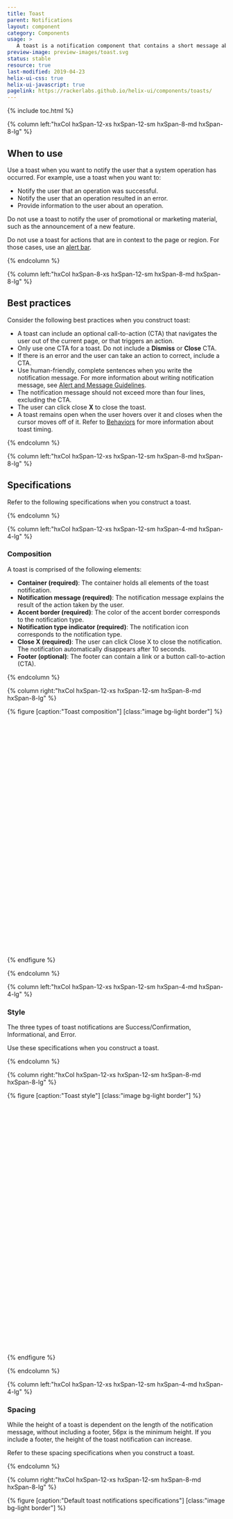 ```yaml
---
title: Toast
parent: Notifications
layout: component
category: Components
usage: >
   A toast is a notification component that contains a short message about the status of a user action. A toast appears on the screen for 10 seconds and then disappears.
preview-image: preview-images/toast.svg
status: stable
resource: true
last-modified: 2019-04-23
helix-ui-css: true
helix-ui-javascript: true
pagelink: https://rackerlabs.github.io/helix-ui/components/toasts/
---
```


{% include toc.html %}

<section class="static-section" markdown="1">

<div class="hxRow" markdown="1">

{% column left:"hxCol hxSpan-12-xs hxSpan-12-sm hxSpan-8-md hxSpan-8-lg" %}

## When to use

Use a toast when you want to notify the user that a system operation has occurred. For example, use a toast when you want to:

- Notify the user that an operation was successful.
- Notify the user that an operation resulted in an error.
- Provide information to the user about an operation.

Do not use a toast to notify the user of promotional or marketing material, such as the announcement of a new feature.

Do not use a toast for actions that are in context to the page or region. For those cases, use an [alert bar]({{site.baseurl}}/components/alert-bar.html).

{% endcolumn %}

</div>

</section>

<section class="static-section" markdown="1">

<div class="hxRow" markdown="1">

{% column left:"hxCol hxSpan-8-xs hxSpan-12-sm hxSpan-8-md hxSpan-8-lg" %}

## Best practices

Consider the following best practices when you construct toast:

- A toast can include an optional call-to-action (CTA) that navigates the user out of the current page, or that triggers an action.
- Only use one CTA for a toast. Do not include a **Dismiss** or **Close** CTA.
- If there is an error and the user can take an action to correct, include a CTA.
- Use human-friendly, complete sentences when you write the notification message. For more information about writing notification message, see [Alert and Message Guidelines]({{site.baseurl}}/style/alert-messages.html).
- The notification message should not exceed more than four lines, excluding the CTA.
- The user can click close **X** to close the toast.
- A toast remains open when the user hovers over it and closes when the cursor moves off of it. Refer to [Behaviors]({{page.url}}#behaviors) for more information about toast timing.

{% endcolumn %}

</div>

</section>

<section class="static-section" markdown="1">

<div class="hxRow" markdown="1">

{% column left:"hxCol hxSpan-12-xs hxSpan-12-sm hxSpan-8-md hxSpan-8-lg" %}

## Specifications

Refer to the following specifications when you construct a toast.

{% endcolumn %}

</div>

</section>

<section class="static-section" markdown="1">

<div class="hxRow" markdown="1">

{% column left:"hxCol hxSpan-12-xs hxSpan-12-sm hxSpan-4-md hxSpan-4-lg" %}

### Composition

A toast is comprised of the following elements:

- **Container (required)**: The container holds all elements of the toast notification.
- **Notification message (required)**: The notification message explains the result of the action taken by the user.
- **Accent border (required)**: The color of the accent border corresponds to the notification type.
- **Notification type indicator (required)**: The notification icon corresponds to the notification type.
- **Close X (required)**: The user can click Close X to close the notification. The notification automatically disappears after 10 seconds.
- **Footer (optional)**: The footer can contain a link or a button call-to-action (CTA).

{% endcolumn %}

{% column right:"hxCol hxSpan-12-xs hxSpan-12-sm hxSpan-8-md hxSpan-8-lg" %}

{% figure [caption:"Toast composition"] [class:"image bg-light border"] %}
<embed src="{{site.baseurl}}/assets/images/components/notifications/toasts/toast-composition.png" width="556"/>
{% endfigure %}

{% endcolumn %}

</div>

</section>

<section class="static-section" markdown="1">

<div class="hxRow" markdown="1">

{% column left:"hxCol hxSpan-12-xs hxSpan-12-sm hxSpan-4-md hxSpan-4-lg" %}

### Style

The three types of toast notifications are Success/Confirmation, Informational, and Error.

Use these specifications when you construct a toast.

{% endcolumn %}

{% column right:"hxCol hxSpan-12-xs hxSpan-12-sm hxSpan-8-md hxSpan-8-lg" %}

{% figure [caption:"Toast style"] [class:"image bg-light border"] %}
<embed src="{{site.baseurl}}/assets/images/components/notifications/toasts/toast-style.png" width="587"/>
{% endfigure %}

{% endcolumn %}

</div>

</section>

<section class="static-section" markdown="1">

<div class="hxRow" markdown="1">

{% column left:"hxCol hxSpan-12-xs hxSpan-12-sm hxSpan-4-md hxSpan-4-lg" %}

### Spacing

While the height of a toast is dependent on the length of the notification message, without including a footer, 56px is the minimum height. If you include a footer, the height of the toast notification can increase.

Refer to these spacing specifications when you construct a toast.

{% endcolumn %}

{% column right:"hxCol hxSpan-12-xs hxSpan-12-sm hxSpan-8-md hxSpan-8-lg" %}

{% figure [caption:"Default toast notifications specifications"] [class:"image bg-light border"] %}
<embed src="{{site.baseurl}}/assets/images/components/notifications/toasts/toast-spacing.png" width="506"/>
{% endfigure %}

{% endcolumn %}

</div>

</section>

<section class="static-section" markdown="1">

<div class="hxRow" markdown="1">

{% column left:"hxCol hxSpan-12-xs hxSpan-12-sm hxSpan-4-md hxSpan-4-lg" %}

### Behaviors

Ensure that a toast supports the following behaviors:

 - **Placement and stacking**: Place toasts in the top-right corner of the page, 32px beneath the eyebrow. If more than one toast notification is triggered simultaneously, vertically stack them 32px apart, with newer toasts placed on top. Refer to [Eyebrow]({{site.baseurl}}/components/eyebrow.html) for information about constructing an eyebrow.
 - **Animation and timing**: The toast fades in over `400ms`, remains for 10 seconds, and then fades out over `400ms`. If the user hovers over the toast while it is fading out, it immediately gains full opacity. A toast persists indefinitely on cursor hover. When the cursor moves off the toast, the toast persists for three more seconds, and then fades out over `400 ms`.

{% endcolumn %}

{% column right:"hxCol hxSpan-12-xs hxSpan-12-sm hxSpan-8-md hxSpan-8-lg" %}

{% figure [caption:"Placement, animation, and stacking of toast notifications in context"] [class:"image bg-light border"] %}
<embed src="{{site.baseurl}}/assets/images/components/notifications/toasts/toast-behaviors.png" width="498"/>
{% endfigure %}

{% endcolumn %}

</div>

</section>

<div class="hxRow" markdown="1">

{% column left:"hxCol hxSpan-12-xs hxSpan-12-sm hxSpan-4-md hxSpan-4-lg" %}

## Variation

You can use the footer to include a [hyperlink]({{site.baseurl}}/style/text-conventions.html) or a [tertiary button]({{site.baseurl}}/components/buttons.html#tertiary-button-weight) CTA.

If you include a footer, use these spacing guidelines.

{% endcolumn %}

{% column right:"hxCol hxSpan-12-xs hxSpan-12-sm hxSpan-8-md hxSpan-8-lg" %}

{% figure [caption:"Placement, animation, and stacking of toast notifications in context"] [class:"image bg-light border"] %}
<embed src="{{site.baseurl}}/assets/images/components/notifications/toasts/toast-variationwithfooter.png" width="511"/>
{% endfigure %}

{% endcolumn %}

</div>

</section>
